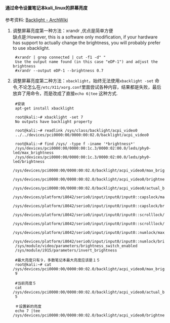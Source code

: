 #### 通过命令设置笔记本kali_linux的屏幕亮度

参考资料:  [Backlight - ArchWiki](https://wiki.archlinux.org/index.php/Backlight)

1. 调整屏幕亮度第一种方法：xrandr ,优点是简单方便  
缺点是:However, this is a software only modification, if your hardware has   support to actually change the brightness, you will probably prefer to use   xbacklight.  

        #xrandr | grep connected | cut -f1 -d" "
        Use the output name found (in this case "eDP-1") and adjust the brightness
        #xrandr --output eDP-1 --brightness 0.7

2. 调整屏幕亮度第二种方法：`xbacklight`，始终无法使用`xbacklight -set` 命令,不论怎么在`/etc/X11/xorg.conf`里面尝试各种内容，结果都是失败，最后放弃了用命令，而是改成了直接`echo 6|tee` 这种方式.

        #安装
        apt-get install xbacklight

        root@kali:~# xbacklight -set 7        
        No outputs have backlight property

        root@kali:~# readlink /sys/class/backlight/acpi_video0
        ../../devices/pci0000:00/0000:00:02.0/backlight/acpi_video0

        root@kali:~# find /sys/ -type f -iname '*brightness*'
        /sys/devices/pci0000:00/0000:00:1c.3/0000:02:00.0/leds/phy0-led/max_brightness
        /sys/devices/pci0000:00/0000:00:1c.3/0000:02:00.0/leds/phy0-led/brightness
        /sys/devices/pci0000:00/0000:00:02.0/backlight/acpi_video0/max_brightness
        /sys/devices/pci0000:00/0000:00:02.0/backlight/acpi_video0/brightness
        /sys/devices/pci0000:00/0000:00:02.0/backlight/acpi_video0/actual_brightness
        /sys/devices/platform/i8042/serio0/input/input0/input0::capslock/max_brightness
        /sys/devices/platform/i8042/serio0/input/input0/input0::capslock/brightness
        /sys/devices/platform/i8042/serio0/input/input0/input0::scrolllock/max_brightness
        /sys/devices/platform/i8042/serio0/input/input0/input0::scrolllock/brightness
        /sys/devices/platform/i8042/serio0/input/input0/input0::numlock/max_brightness
        /sys/devices/platform/i8042/serio0/input/input0/input0::numlock/brightness
        /sys/module/video/parameters/brightness_switch_enabled
        /sys/module/i915/parameters/invert_brightness

        #最大亮度只有９，多数笔记本最大亮度应该是１５
        root@kali:~# cat /sys/devices/pci0000:00/0000:00:02.0/backlight/acpi_video0/max_brightness
        9

        #当前亮度５
        cat /sys/devices/pci0000:00/0000:00:02.0/backlight/acpi_video0/actual_brightness
        5

        ＃设置新的亮度
        echo 7 |tee /sys/devices/pci0000:00/0000:00:02.0/backlight/acpi_video0/brightness

